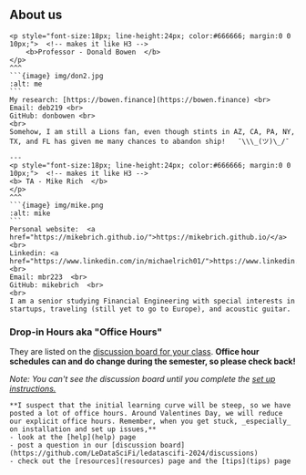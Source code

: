 ## About us
 
````{panels}
<p style="font-size:18px; line-height:24px; color:#666666; margin:0 0 10px;">  <!-- makes it like H3 -->
    <b>Professor - Donald Bowen  </b>
</p>   
^^^
```{image} img/don2.jpg
:alt: me
```
My research: [https://bowen.finance](https://bowen.finance) <br>
Email: deb219 <br>
GitHub: donbowen <br> 
<br>
Somehow, I am still a Lions fan, even though stints in AZ, CA, PA, NY, TX, and FL has given me many chances to abandon ship!   ¯\\\_(ツ)\_/¯

---
<p style="font-size:18px; line-height:24px; color:#666666; margin:0 0 10px;">  <!-- makes it like H3 --> 
<b> TA - Mike Rich  </b>
</p>
^^^
```{image} img/mike.png
:alt: mike
```
Personal website:  <a href="https://mikebrich.github.io/">https://mikebrich.github.io/</a> <br>
Linkedin: <a href="https://www.linkedin.com/in/michaelrich01/">https://www.linkedin.com/in/michaelrich01/</a> <br>
Email: mbr223  <br>
GitHub: mikebrich  <br> 
<br>
I am a senior studying Financial Engineering with special interests in startups, traveling (still yet to go to Europe), and acoustic guitar.
````

### Drop-in Hours aka "Office Hours"

They are listed on the [discussion board for your class](https://github.com/LeDataSciFi/ledatascifi-2024/discussions). **Office hour schedules can and do change during the semester, so please check back!** 

_Note: You can't see the discussion board until you complete the [set up instructions.](02_Setup)_

```{note}  
**I suspect that the initial learning curve will be steep, so we have posted a lot of office hours. Around Valentines Day, we will reduce our explicit office hours. Remember, when you get stuck, _especially_ on installation and set up issues,**
- look at the [help](help) page
- post a question in our [discussion board](https://github.com/LeDataSciFi/ledatascifi-2024/discussions)
- check out the [resources](resources) page and the [tips](tips) page
```


